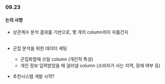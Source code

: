 ### 09.23

#### 논의 사항
* 상관계수 분석 결과를 기반으로, 몇 개의 column까지 자를건지
<br><br>
* 군집 분석을 위한 데이터 세팅
  * 군집화할때 쓰일 column (개인적 특성)
  * 개인 정보 입력받았을 때 걸러낼 column (소비자가 사는 지역, 장애 여부 등)
    

* 추천시스템 개발 시작?